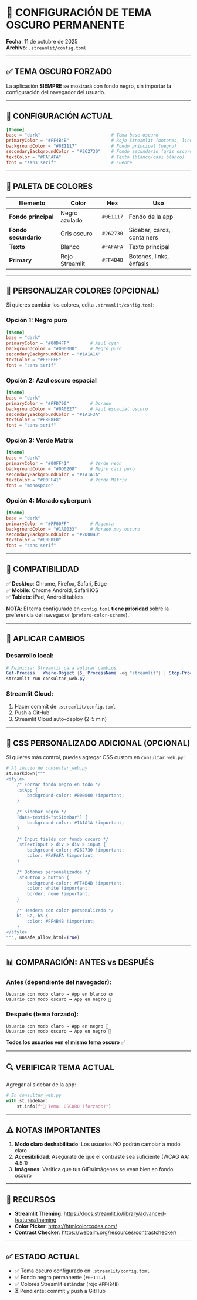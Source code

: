 # 🎨 CONFIGURACIÓN DE TEMA OSCURO PERMANENTE

**Fecha**: 11 de octubre de 2025  
**Archivo**: `.streamlit/config.toml`

---

## ✅ **TEMA OSCURO FORZADO**

La aplicación **SIEMPRE** se mostrará con fondo negro, sin importar la configuración del navegador del usuario.

---

## 🎨 **CONFIGURACIÓN ACTUAL**

```toml
[theme]
base = "dark"                           # Tema base oscuro
primaryColor = "#FF4B4B"                # Rojo Streamlit (botones, links)
backgroundColor = "#0E1117"             # Fondo principal (negro)
secondaryBackgroundColor = "#262730"    # Fondo secundario (gris oscuro)
textColor = "#FAFAFA"                   # Texto (blanco/casi blanco)
font = "sans serif"                     # Fuente
```

---

## 🎨 **PALETA DE COLORES**

| Elemento | Color | Hex | Uso |
|----------|-------|-----|-----|
| **Fondo principal** | Negro azulado | `#0E1117` | Fondo de la app |
| **Fondo secundario** | Gris oscuro | `#262730` | Sidebar, cards, containers |
| **Texto** | Blanco | `#FAFAFA` | Texto principal |
| **Primary** | Rojo Streamlit | `#FF4B4B` | Botones, links, énfasis |

---

## 🔧 **PERSONALIZAR COLORES (OPCIONAL)**

Si quieres cambiar los colores, edita `.streamlit/config.toml`:

### **Opción 1: Negro puro**
```toml
[theme]
base = "dark"
primaryColor = "#00D4FF"        # Azul cyan
backgroundColor = "#000000"     # Negro puro
secondaryBackgroundColor = "#1A1A1A"
textColor = "#FFFFFF"
font = "sans serif"
```

### **Opción 2: Azul oscuro espacial**
```toml
[theme]
base = "dark"
primaryColor = "#FFD700"        # Dorado
backgroundColor = "#0A0E27"     # Azul espacial oscuro
secondaryBackgroundColor = "#1A1F3A"
textColor = "#E8E8E8"
font = "sans serif"
```

### **Opción 3: Verde Matrix**
```toml
[theme]
base = "dark"
primaryColor = "#00FF41"        # Verde neón
backgroundColor = "#0D0208"     # Negro casi puro
secondaryBackgroundColor = "#1A1A1A"
textColor = "#00FF41"           # Verde Matrix
font = "monospace"
```

### **Opción 4: Morado cyberpunk**
```toml
[theme]
base = "dark"
primaryColor = "#FF00FF"        # Magenta
backgroundColor = "#1A0033"     # Morado muy oscuro
secondaryBackgroundColor = "#2D004D"
textColor = "#E0E0E0"
font = "sans serif"
```

---

## 📱 **COMPATIBILIDAD**

✅ **Desktop**: Chrome, Firefox, Safari, Edge  
✅ **Mobile**: Chrome Android, Safari iOS  
✅ **Tablets**: iPad, Android tablets  

**NOTA**: El tema configurado en `config.toml` **tiene prioridad** sobre la preferencia del navegador (`prefers-color-scheme`).

---

## 🚀 **APLICAR CAMBIOS**

### **Desarrollo local**:
```powershell
# Reiniciar Streamlit para aplicar cambios
Get-Process | Where-Object {$_.ProcessName -eq "streamlit"} | Stop-Process -Force
streamlit run consultar_web.py
```

### **Streamlit Cloud**:
1. Hacer commit de `.streamlit/config.toml`
2. Push a GitHub
3. Streamlit Cloud auto-deploy (2-5 min)

---

## 🎯 **CSS PERSONALIZADO ADICIONAL (OPCIONAL)**

Si quieres más control, puedes agregar CSS custom en `consultar_web.py`:

```python
# Al inicio de consultar_web.py
st.markdown("""
<style>
    /* Forzar fondo negro en todo */
    .stApp {
        background-color: #000000 !important;
    }
    
    /* Sidebar negro */
    [data-testid="stSidebar"] {
        background-color: #1A1A1A !important;
    }
    
    /* Input fields con fondo oscuro */
    .stTextInput > div > div > input {
        background-color: #262730 !important;
        color: #FAFAFA !important;
    }
    
    /* Botones personalizados */
    .stButton > button {
        background-color: #FF4B4B !important;
        color: white !important;
        border: none !important;
    }
    
    /* Headers con color personalizado */
    h1, h2, h3 {
        color: #FF4B4B !important;
    }
</style>
""", unsafe_allow_html=True)
```

---

## 📊 **COMPARACIÓN: ANTES vs DESPUÉS**

### **Antes** (dependiente del navegador):
```
Usuario con modo claro → App en blanco 🌞
Usuario con modo oscuro → App en negro 🌙
```

### **Después** (tema forzado):
```
Usuario con modo claro → App en negro 🌙
Usuario con modo oscuro → App en negro 🌙
```

**Todos los usuarios ven el mismo tema oscuro** ✅

---

## 🔍 **VERIFICAR TEMA ACTUAL**

Agregar al sidebar de la app:

```python
# En consultar_web.py
with st.sidebar:
    st.info(f"🎨 Tema: OSCURO (forzado)")
```

---

## ⚠️ **NOTAS IMPORTANTES**

1. **Modo claro deshabilitado**: Los usuarios NO podrán cambiar a modo claro
2. **Accesibilidad**: Asegúrate de que el contraste sea suficiente (WCAG AA: 4.5:1)
3. **Imágenes**: Verifica que tus GIFs/imágenes se vean bien en fondo oscuro

---

## 🎨 **RECURSOS**

- **Streamlit Theming**: https://docs.streamlit.io/library/advanced-features/theming
- **Color Picker**: https://htmlcolorcodes.com/
- **Contrast Checker**: https://webaim.org/resources/contrastchecker/

---

## ✅ **ESTADO ACTUAL**

- ✅ Tema oscuro configurado en `.streamlit/config.toml`
- ✅ Fondo negro permanente (`#0E1117`)
- ✅ Colores Streamlit estándar (rojo `#FF4B4B`)
- ⏳ Pendiente: commit y push a GitHub
